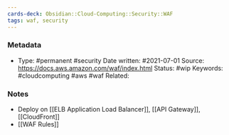```yaml
---
cards-deck: Obsidian::Cloud-Computing::Security::WAF
tags: waf, security
---
```

### Metadata

-  Type: #permanent #security
    Date written: #2021-07-01
    Source:  https://docs.aws.amazon.com/waf/index.html
    Status: #wip 
    Keywords:  #cloudcomputing #aws #waf
	Related:
	
### Notes
- Deploy on [[ELB Application Load Balancer]], [[API Gateway]], [[CloudFront]]
- [[WAF Rules]]